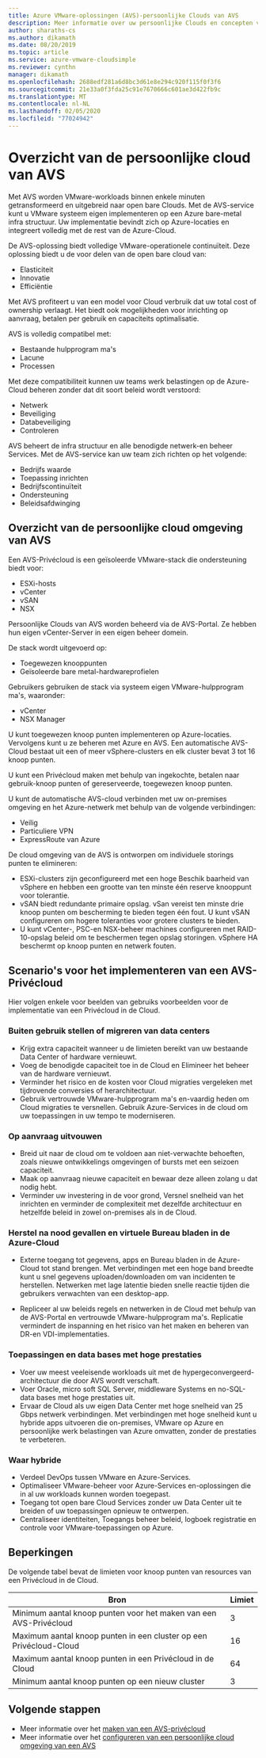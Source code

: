 ```yaml
---
title: Azure VMware-oplossingen (AVS)-persoonlijke Clouds van AVS
description: Meer informatie over uw persoonlijke Clouds en concepten van AVS.
author: sharaths-cs
ms.author: dikamath
ms.date: 08/20/2019
ms.topic: article
ms.service: azure-vmware-cloudsimple
ms.reviewer: cynthn
manager: dikamath
ms.openlocfilehash: 2688edf281a6d8bc3d61e8e294c920f115f0f3f6
ms.sourcegitcommit: 21e33a0f3fda25c91e7670666c601ae3d422fb9c
ms.translationtype: MT
ms.contentlocale: nl-NL
ms.lasthandoff: 02/05/2020
ms.locfileid: "77024942"
---
```

# <a name="avs-private-cloud-overview"></a>Overzicht van de persoonlijke cloud van AVS

Met AVS worden VMware-workloads binnen enkele minuten getransformeerd en uitgebreid naar open bare Clouds. Met de AVS-service kunt u VMware systeem eigen implementeren op een Azure bare-metal infra structuur. Uw implementatie bevindt zich op Azure-locaties en integreert volledig met de rest van de Azure-Cloud.

De AVS-oplossing biedt volledige VMware-operationele continuïteit. Deze oplossing biedt u de voor delen van de open bare cloud van:

* Elasticiteit
* Innovatie
* Efficiëntie

Met AVS profiteert u van een model voor Cloud verbruik dat uw total cost of ownership verlaagt. Het biedt ook mogelijkheden voor inrichting op aanvraag, betalen per gebruik en capaciteits optimalisatie.

AVS is volledig compatibel met:

* Bestaande hulpprogram ma's
* Lacune
* Processen

Met deze compatibiliteit kunnen uw teams werk belastingen op de Azure-Cloud beheren zonder dat dit soort beleid wordt verstoord:

* Netwerk
* Beveiliging  
* Databeveiliging  
* Controleren

AVS beheert de infra structuur en alle benodigde netwerk-en beheer Services. Met de AVS-service kan uw team zich richten op het volgende:

* Bedrijfs waarde
* Toepassing inrichten
* Bedrijfscontinuïteit
* Ondersteuning
* Beleidsafdwinging

## <a name="avs-private-cloud-environment-overview"></a>Overzicht van de persoonlijke cloud omgeving van AVS

Een AVS-Privécloud is een geïsoleerde VMware-stack die ondersteuning biedt voor:

* ESXi-hosts
* vCenter
* vSAN
* NSX

Persoonlijke Clouds van AVS worden beheerd via de AVS-Portal. Ze hebben hun eigen vCenter-Server in een eigen beheer domein.

De stack wordt uitgevoerd op:

* Toegewezen knooppunten
* Geïsoleerde bare metal-hardwareprofielen

Gebruikers gebruiken de stack via systeem eigen VMware-hulpprogram ma's, waaronder:

* vCenter
* NSX Manager

U kunt toegewezen knoop punten implementeren op Azure-locaties. Vervolgens kunt u ze beheren met Azure en AVS. Een automatische AVS-Cloud bestaat uit een of meer vSphere-clusters en elk cluster bevat 3 tot 16 knoop punten.

U kunt een Privécloud maken met behulp van ingekochte, betalen naar gebruik-knoop punten of gereserveerde, toegewezen knoop punten.

U kunt de automatische AVS-cloud verbinden met uw on-premises omgeving en het Azure-netwerk met behulp van de volgende verbindingen:

* Veilig
* Particuliere VPN
* ExpressRoute van Azure

De cloud omgeving van de AVS is ontworpen om individuele storings punten te elimineren:

* ESXi-clusters zijn geconfigureerd met een hoge Beschik baarheid van vSphere en hebben een grootte van ten minste één reserve knooppunt voor tolerantie.
* vSAN biedt redundante primaire opslag. vSan vereist ten minste drie knoop punten om bescherming te bieden tegen één fout. U kunt vSAN configureren om hogere toleranties voor grotere clusters te bieden.
* U kunt vCenter-, PSC-en NSX-beheer machines configureren met RAID-10-opslag beleid om te beschermen tegen opslag storingen. vSphere HA beschermt op knoop punten en netwerk fouten.

## <a name="scenarios-for-deploying-an-avs-private-cloud"></a>Scenario's voor het implementeren van een AVS-Privécloud

Hier volgen enkele voor beelden van gebruiks voorbeelden voor de implementatie van een Privécloud in de Cloud.

### <a name="data-center-retirement-or-migration"></a>Buiten gebruik stellen of migreren van data centers

* Krijg extra capaciteit wanneer u de limieten bereikt van uw bestaande Data Center of hardware vernieuwt.
* Voeg de benodigde capaciteit toe in de Cloud en Elimineer het beheer van de hardware vernieuwt.
* Verminder het risico en de kosten voor Cloud migraties vergeleken met tijdrovende conversies of herarchitectuur.
* Gebruik vertrouwde VMware-hulpprogram ma's en-vaardig heden om Cloud migraties te versnellen. Gebruik Azure-Services in de cloud om uw toepassingen in uw tempo te moderniseren.

### <a name="expand-on-demand"></a>Op aanvraag uitvouwen

* Breid uit naar de cloud om te voldoen aan niet-verwachte behoeften, zoals nieuwe ontwikkelings omgevingen of bursts met een seizoen capaciteit.
* Maak op aanvraag nieuwe capaciteit en bewaar deze alleen zolang u dat nodig hebt.
* Verminder uw investering in de voor grond, Versnel snelheid van het inrichten en verminder de complexiteit met dezelfde architectuur en hetzelfde beleid in zowel on-premises als in de Cloud.

### <a name="disaster-recovery-and-virtual-desktops-in-the-azure-cloud"></a>Herstel na nood gevallen en virtuele Bureau bladen in de Azure-Cloud

* Externe toegang tot gegevens, apps en Bureau bladen in de Azure-Cloud tot stand brengen. Met verbindingen met een hoge band breedte kunt u snel gegevens uploaden/downloaden om van incidenten te herstellen. Netwerken met lage latentie bieden snelle reactie tijden die gebruikers verwachten van een desktop-app.

* Repliceer al uw beleids regels en netwerken in de Cloud met behulp van de AVS-Portal en vertrouwde VMware-hulpprogram ma's. Replicatie vermindert de inspanning en het risico van het maken en beheren van DR-en VDI-implementaties.

### <a name="high-performance-applications-and-databases"></a>Toepassingen en data bases met hoge prestaties

* Voer uw meest veeleisende workloads uit met de hypergeconvergeerd-architectuur die door AVS wordt verschaft.
* Voer Oracle, micro soft SQL Server, middleware Systems en no-SQL-data bases met hoge prestaties uit.
* Ervaar de Cloud als uw eigen Data Center met hoge snelheid van 25 Gbps netwerk verbindingen. Met verbindingen met hoge snelheid kunt u hybride apps uitvoeren die on-premises, VMware op Azure en persoonlijke werk belastingen van Azure omvatten, zonder de prestaties te verbeteren.

### <a name="true-hybrid"></a>Waar hybride

* Verdeel DevOps tussen VMware en Azure-Services.
* Optimaliseer VMware-beheer voor Azure-Services en-oplossingen die in al uw workloads kunnen worden toegepast.
* Toegang tot open bare Cloud Services zonder uw Data Center uit te breiden of uw toepassingen opnieuw te ontwerpen.
* Centraliseer identiteiten, Toegangs beheer beleid, logboek registratie en controle voor VMware-toepassingen op Azure.

## <a name="limits"></a>Beperkingen

De volgende tabel bevat de limieten voor knoop punten van resources van een Privécloud in de Cloud.

| Bron | Limiet |
|----------|-------|
| Minimum aantal knoop punten voor het maken van een AVS-Privécloud | 3 |
| Maximum aantal knoop punten in een cluster op een Privécloud-Cloud | 16 |
| Maximum aantal knoop punten in een Privécloud in de Cloud | 64 |
| Minimum aantal knoop punten op een nieuw cluster | 3 |

## <a name="next-steps"></a>Volgende stappen

* Meer informatie over het [maken van een AVS-privécloud](create-private-cloud.md)
* Meer informatie over het [configureren van een persoonlijke cloud omgeving van een AVS](quickstart-create-private-cloud.md)
